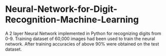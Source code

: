 # Neural-Network-for-Digit-Recognition-Machine-Learning
A 2 layer Neural Network implemented in Python for recognizing digits from 0-9. Training dataset of 60,000 images had been used to train the neural network. After training accuracies of above 90% were obtained on the test dataset.
